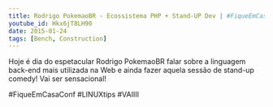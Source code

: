 ```yaml
---
title: Rodrigo PokemaoBR - Ecossistema PHP + Stand-UP Dev | #FiqueEmCasaConf
youtube_id: Hkx6jT8LH90
date: 2015-01-24
tags: [Bench, Construction]
---
```

Hoje é dia do espetacular Rodrigo PokemaoBR falar sobre a linguagem back-end mais utilizada na Web e ainda fazer aquela sessão de stand-up comedy! Vai ser sensacional!

#FiqueEmCasaConf #LINUXtips #VAIIII
